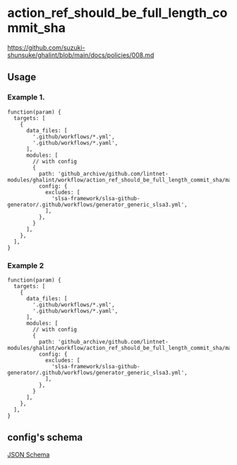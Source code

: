 # action_ref_should_be_full_length_commit_sha

https://github.com/suzuki-shunsuke/ghalint/blob/main/docs/policies/008.md

## Usage

### Example 1.

```jsonnet
function(param) {
  targets: [
    {
      data_files: [
        '.github/workflows/*.yml',
        '.github/workflows/*.yaml',
      ],
      modules: [
        // with config
        {
          path: 'github_archive/github.com/lintnet-modules/ghalint/workflow/action_ref_should_be_full_length_commit_sha/main.jsonnet@0f350f659c7c64c7398249ea0fc23d1cec45c12a:v0.2.0',
          config: {
            excludes: [
              'slsa-framework/slsa-github-generator/.github/workflows/generator_generic_slsa3.yml',
            ],
          },
        }
      ],
    },
  ],
}
```

### Example 2

```jsonnet
function(param) {
  targets: [
    {
      data_files: [
        '.github/workflows/*.yml',
        '.github/workflows/*.yaml',
      ],
      modules: [
        // with config
        {
          path: 'github_archive/github.com/lintnet-modules/ghalint/workflow/action_ref_should_be_full_length_commit_sha/main.jsonnet@0f350f659c7c64c7398249ea0fc23d1cec45c12a:v0.2.0',
          config: {
            excludes: [
              'slsa-framework/slsa-github-generator/.github/workflows/generator_generic_slsa3.yml',
            ],
          },
        }
      ],
    },
  ],
}
```

## config's schema

[JSON Schema](main_config_schema.json)
